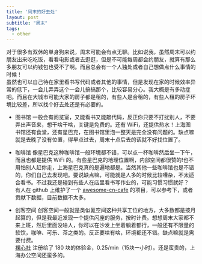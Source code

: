 ```yaml
---
title: '周末的好去处'
layout: post
subtitle: "周末"
tags:
  - other
---
```


对于很多有双休的单身狗来说，周末可能会有点无聊。比如说我，虽然周末可以约朋友出来吃吃饭，看看电影或者去逛逛，但是不可能每周都会约朋友，就算有那么多朋友可以约钱包也受不了啊。而且总会有一个人独处或者自己想做点什么事情的时候！  
虽然也可以自己待在家里看书写代码或者其他的事情，但是发现在家的时候效率异常的低下，一会儿弄弄这个一会儿搞搞那个，比较容易分心。我大概是有多动症吧。而且在大城市可能大家的房子都是租的，有些人是合租的，有些人租的房子环境比较差，所以找个好去处还是有必要的。

- 图书馆
一般会有阅览室，又能看书又能敲代码，反正你只要不打扰别人，不要弄出声音来，想干啥干啥，关键是免费的。还有 WiFi，还提供热水！上海图书馆还有食堂，还有星巴克，在图书馆里泡一整天是完全没有问题的。缺点嘛就是去晚了没有位置，得早点过去，周末十点后去的话就不好找位置了。

- 咖啡馆
像星巴克这种咖啡馆一般环境都不错，可以点一杯咖啡然后坐一下午，而且也都是提供 WiFi 的。有些星巴克的地理位置啊，内部空间都很赞的!也不用怕别人赶你走，上海星巴克真的是遍地都是。当然其他一些咖啡馆也是不错的，你们自己去发现吧。要说缺点嘛，可能就是人多的时候比较嘈杂，不太适合看书。不过我还是碰到有些人在店里看书写作业的，可能习惯习惯就好？  
有人在 github 上维护了一个 [awesome-cn-cafe](https://github.com/ElaWorkshop/awesome-cn-cafe) 的项目，可以参考下，或者贡献下数据，目前数据不太多。

- 创客空间
创客空间一般就是类似氪空间这种共享工位的地方，大多数都是按月起算的，但是我最近发现一个提供闪座的服务，按时计费。想想周末大家都不来上班，然后里面没啥人，你可以在沙发上坐着躺着都行，一般还有不限量的软饮，咖啡、可乐、茶之类的。反正要啥有啥，环境都还不错。缺点嘛就是需要付费。  
[裸心社](https://www.nakedhub.com/zh-cn/) 注册给了 180 块的体验金，0.25/min（15块一小时）。还是蛮贵的，上海办公空间还蛮多的。
